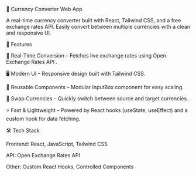 💱 Currency Converter Web App

A real-time currency converter built with React, Tailwind CSS, and a free exchange rates API.
Easily convert between multiple currencies with a clean and responsive UI.

🚀 Features

🔄 Real-Time Conversion – Fetches live exchange rates using Open Exchange Rates API
.

🖥️ Modern UI – Responsive design built with Tailwind CSS.

🧩 Reusable Components – Modular InputBox component for easy scaling.

🔀 Swap Currencies – Quickly switch between source and target currencies.

⚡ Fast & Lightweight – Powered by React hooks (useState, useEffect) and a custom hook for data fetching.

🛠️ Tech Stack

Frontend: React, JavaScript, Tailwind CSS

API: Open Exchange Rates API

Other: Custom React Hooks, Controlled Components
